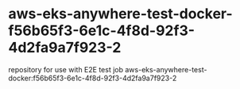 # aws-eks-anywhere-test-docker-f56b65f3-6e1c-4f8d-92f3-4d2fa9a7f923-2
repository for use with E2E test job aws-eks-anywhere-test-docker:f56b65f3-6e1c-4f8d-92f3-4d2fa9a7f923-2
